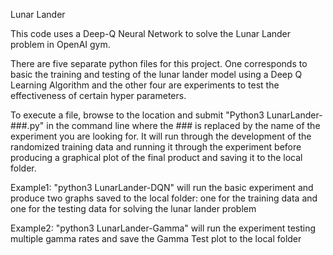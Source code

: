 Lunar Lander

This code uses a Deep-Q Neural Network to solve the Lunar Lander problem in OpenAI gym.

There are five separate python files for this project. One corresponds to basic the training and testing of the lunar lander model using a Deep Q Learning Algorithm and the other four are experiments to test the effectiveness of certain hyper parameters.

To execute a file, browse to the location and submit "Python3 LunarLander-###.py" in the command line where the ### is replaced by the name of the experiment you are looking for. It will run through the development of the randomized training data and running it through the experiment before producing a graphical plot of the final product and saving it to the local folder.

Example1: "python3 LunarLander-DQN" will run the basic experiment and produce two graphs saved to the local folder: one for the training data and one for the testing data for solving the lunar lander problem

Example2: "python3 LunarLander-Gamma" will run the experiment testing multiple gamma rates and save the Gamma Test plot to the local folder
